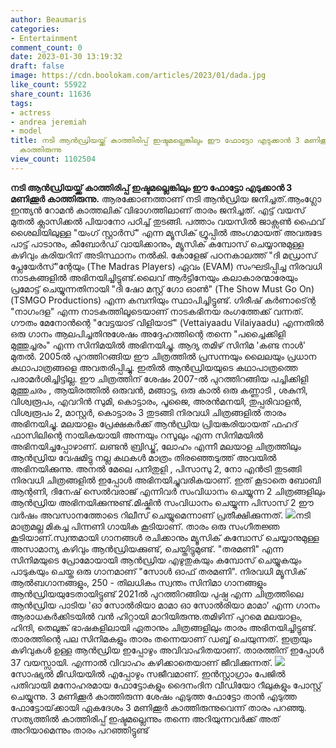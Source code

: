 ```yaml
---
author: Beaumaris
categories:
- Entertainment
comment_count: 0
date: 2023-01-30 13:19:32
draft: false
image: https://cdn.boolokam.com/articles/2023/01/dada.jpg
like_count: 55922
share_count: 11636
tags:
- actress
- andrea jeremiah
- model
title: നടി ആൻഡ്രിയയ്ക്ക് കാത്തിരിപ്പ് ഇഷ്ടമല്ലെങ്കിലും ഈ ഫോട്ടോ എടുക്കാൻ 3 മണിക്കൂർ
  കാത്തിരുന്നു
view_count: 1102504
---
```


**നടി ആൻഡ്രിയയ്ക്ക് കാത്തിരിപ്പ് ഇഷ്ടമല്ലെങ്കിലും ഈ ഫോട്ടോ എടുക്കാൻ 3 മണിക്കൂർ കാത്തിരുന്നു.** ആരക്കോണത്താണ് നടി ആൻഡ്രിയ ജനിച്ചത്.ആംഗ്ലോ ഇന്ത്യൻ റോമൻ കാത്തലിക് വിഭാഗത്തിലാണ് താരം ജനിച്ചത്. എട്ട് വയസ് മുതൽ ക്ലാസിക്കൽ പിയാനോ പഠിച്ച് തുടങ്ങി. പത്താം വയസിൽ ജാക്സൺ ഫൈവ് ശൈലിയിലുള്ള "യംഗ് സ്റ്റാർസ്" എന്ന മ്യൂസിക് ഗ്രൂപ്പിൽ അംഗമായത് അവരുടേ പാട്ട് പാടാനും, കീബോർഡ് വായിക്കാനും, മ്യൂസിക് കമ്പോസ് ചെയ്യാനുമുള്ള കഴിവും കരിയറിന് അടിസ്ഥാനം നൽകി. കോളേജ് പഠനകാലത്ത് "ദി മഡ്രാസ് പ്ലേയേർസ്"ന്റേയും (The Madras Players) ഏവം (EVAM) സംഘടിപ്പിച്ച നിരവധി നാടകങ്ങളിൽ അഭിനയിച്ചിട്ടുണ്ട്.ലൈവ് ആർട്ടിനേയും കലാകാരന്മാരേയും പ്രമോട്ട് ചെയ്യുന്നതിനായി "ദി ഷോ മസ്റ്റ് ഗോ ഓൺ" (The Show Must Go On) (TSMGO Productions) എന്ന കമ്പനിയും സ്ഥാപിച്ചിട്ടുണ്ട്. ഗിരീഷ് കർണാട്ന്റെ "നാഗംദള" എന്ന നാടകത്തിലൂടെയാണ് നാടകഭിനയ രംഗത്തേക്ക് വന്നത്. ഗൗതം മേനോൻന്റെ "വേട്ടയാട് വിളിയാട്" (Vettaiyaadu Vilaiyaadu) എന്നതിൽ ഒരു ഗാനം ആലപിച്ചതിനുശേഷം അദ്ദേഹത്തിന്റെ തന്നെ "പച്ചൈക്കിളി മുത്തുച്ചരം" എന്ന സിനിമയിൽ അഭിനയിച്ചു. ആദ്യ തമിഴ് സിനിമ 'കണ്ട നാൾ' മുതൽ. 2005ൽ പുറത്തിറങ്ങിയ ഈ ചിത്രത്തിൽ പ്രസന്നയും ലൈലയും പ്രധാന കഥാപാത്രങ്ങളെ അവതരിപ്പിച്ചു. ഇതിൽ ആൻഡ്രിയയുടെ കഥാപാത്രത്തെ പരാമർശിച്ചിട്ടില്ല. ഈ ചിത്രത്തിന് ശേഷം 2007-ൽ പുറത്തിറങ്ങിയ പച്ചിക്കിളി മുത്തുചരം , ആയിരത്തിൽ ഒരുവൻ, മങ്ങാട്ട, ഒരു കാൽ ഒരു കണ്ണാടി , ശകുനി, വിശ്വരൂപം, എവറിൻ സുമി, കൊട്ടാരം, പൂജൈ, അരൻമനയി, തുപ്പരിവാളൻ, വിശ്വരൂപം 2, മാസ്റ്റർ, കൊട്ടാരം 3 തുടങ്ങി നിരവധി ചിത്രങ്ങളിൽ താരം അഭിനയിച്ചു. മലയാളം പ്രേക്ഷകർക്ക് ആൻഡ്രിയ പ്രിയങ്കരിയായത് ഫഹദ് ഫാസിലിന്റെ നായികയായി അന്നയും റസൂലും എന്ന സിനിമയിൽ അഭിനയിച്ചപ്പോഴാണ്. ലണ്ടൻ ബ്രിഡ്ജ്, ലോഹം എന്നീ മലയാള ചിത്രത്തിലും ആൻഡ്രിയ വേഷമിട്ടു നല്ല കഥകൾ മാത്രം തിരഞ്ഞെടുത്ത് അവയിൽ അഭിനയിക്കുന്നു. അനൽ മേലെ പനിതുളി , പിസാസു 2, നോ എൻട്രി തുടങ്ങി നിരവധി ചിത്രങ്ങളിൽ ഇപ്പോൾ അഭിനയിച്ചുവരികയാണ്. ഇത് കൂടാതെ ബോബി ആന്റണി, ദിനേഷ് സെൽവരാജ് എന്നിവർ സംവിധാനം ചെയ്യുന്ന 2 ചിത്രങ്ങളിലും ആൻഡ്രിയ അഭിനയിക്കുന്നുണ്ട്.മിഷ്കിൻ സംവിധാനം ചെയ്യുന്ന പിസാസ് 2 ഈ വർഷം അവസാനത്തോടെ റിലീസ് ചെയ്യുമെന്നാണ് പ്രതീക്ഷിക്കുന്നത്. ![](https://cdn.boolokam.com/articles/2023/01/dada.jpg)നടി മാത്രമല്ല മികച്ച പിന്നണി ഗായിക കൂടിയാണ്. താരം ഒരു സംഗീതജ്ഞ കൂടിയാണ്.സ്വന്തമായി ഗാനങ്ങൾ രചിക്കാനും മ്യൂസിക് കമ്പോസ് ചെയ്യാനുമുള്ള അസാമാന്യ കഴിവും ആൻഡ്രിയക്കുണ്ട്, ചെയ്തിട്ടുമുണ്ട്. "തരമണി" എന്ന സിനിമയുടെ പ്രോമോയായി ആൻഡ്രിയ എഴുതുകയും കമ്പോസ് ചെയ്യുകയും പാടുകയും ചെയ്ത ഒരു ഗാനമാണ് "സോൾ ഓഫ് തരമണി". നിരവധി മ്യൂസിക് ആൽബഗാനങ്ങളും, 250 - തിലധികം സ്വന്തം സിനിമാ ഗാനങ്ങളും ആൻഡ്രിയയുടേതായിട്ടുണ്ട് 2021ൽ പുറത്തിറങ്ങിയ പുഷ്പ എന്ന ചിത്രത്തിലെ ആൻഡ്രിയ പാടിയ 'ഓ സോൽരിയാ മാമാ ഓ സോൽരിയാ മാമാ' എന്ന ഗാനം ആരാധകർക്കിടയിൽ വൻ ഹിറ്റായി മാറിയിരുന്നു.തമിഴിന് ​​പുറമെ മലയാളം, ഹിന്ദി, തെലുങ്ക് ഭാഷകളിലായി ഏതാനും ചിത്രങ്ങളിലും താരം അഭിനയിച്ചിട്ടുണ്ട്. താരത്തിന്റെ പല സിനിമകളും താരം തന്നെയാണ് ഡബ്ബ് ചെയുന്നത്. ഇത്രയും കഴിവുകൾ ഉള്ള ആൻഡ്രിയ ഇപ്പോഴും അവിവാഹിതയാണ്. താരത്തിന് ഇപ്പോൾ 37 വയസ്സായി. എന്നാൽ വിവാഹം കഴിക്കാതെയാണ് ജീവിക്കുന്നത്. ![](https://cdn.boolokam.com/articles/2023/01/22f.jpg)സോഷ്യൽ മീഡിയയിൽ എപ്പോഴും സജീവമാണ്. ഇൻസ്റ്റാഗ്രാം പേജിൽ പതിവായി മനോഹരമായ ഫോട്ടോകളും ദൈനംദിന വീഡിയോ റീലുകളും പോസ്റ്റ് ചെയ്യുന്നു. 3 മണിക്കൂർ കാത്തിരുന്ന ശേഷം എടുത്ത ഫോട്ടോ താൻ എടുത്ത ഫോട്ടോയ്‌ക്കായി ഏകദേശം 3 മണിക്കൂർ കാത്തിരുന്നുവെന്ന് താരം പറഞ്ഞു. സത്യത്തിൽ കാത്തിരിപ്പ് ഇഷ്ടമല്ലെന്നും തന്നെ അറിയുന്നവർക്ക് അത് അറിയാമെന്നും താരം പറഞ്ഞിട്ടുണ്ട് &nbsp; &nbsp;